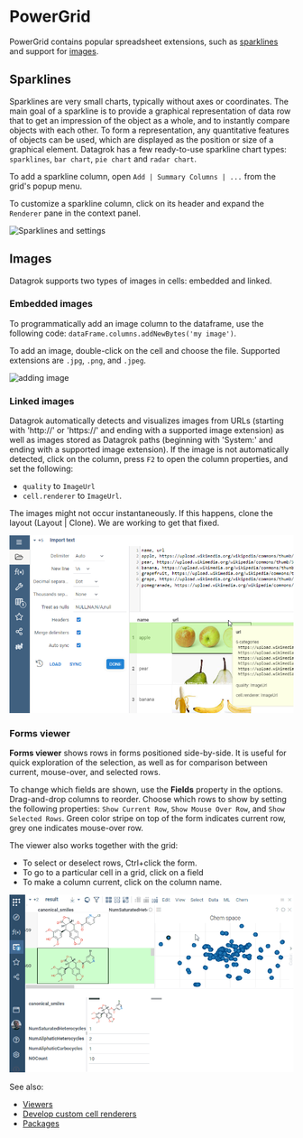 # PowerGrid

PowerGrid contains popular spreadsheet extensions, such as [sparklines](#sparklines) and support for [images](#images).

## Sparklines

Sparklines are very small charts, typically without axes or coordinates. The main goal of a sparkline is to provide a
graphical representation of data row that to get an impression of the object as a whole, and to
instantly compare objects with each other. To form a representation, any quantitative features of objects can
be used, which are displayed as the position or size of a graphical element. Datagrok has a few ready-to-use sparkline
chart types: `sparklines`, `bar chart`, `pie chart` and `radar chart`.

To add a sparkline column, open `Add | Summary Columns | ...` from the grid's popup menu.

To customize a sparkline column, click on its header and expand the `Renderer` pane in the context panel.

![Sparklines and settings](../../help/develop/how-to/custom-cell-renderers-sparklines-and-settings.gif "Sparklines and settings")

## Images

Datagrok supports two types of images in cells: embedded and linked.

### Embedded images

To programmatically add an image column to the dataframe, use the following
code:  ```dataFrame.columns.addNewBytes('my image')```.

To add an image, double-click on the cell and choose the file. Supported extensions are `.jpg`, `.png`, and `.jpeg`.

![adding image](../../help/develop/how-to/binary-cell-renderer.gif "adding image")

### Linked images

Datagrok automatically detects and visualizes images from URLs (starting with 'http://' or 'https://' and ending with a
supported image extension) as well as images stored as Datagrok paths (beginning with 'System:' and ending with a
supported image extension). If the image is not automatically detected, click on the column, press `F2` to open the
column properties, and set the following:

* `quality` to `ImageUrl`
* `cell.renderer` to `ImageUrl`.

The images might not occur instantaneously. If this happens, clone the layout (Layout | Clone).
We are working to get that fixed.

![image-url-detection](images/image-url-detection.png)

### Forms viewer

**Forms viewer** shows rows in forms positioned side-by-side.
It is useful for quick exploration of the selection, as well as for comparison between current,
mouse-over, and selected rows.

To change which fields are shown, use the **Fields** property in the options.
Drag-and-drop columns to reorder. Choose which rows to show by setting the
following properties: `Show Current Row`, `Show Mouse Over Row`, and `Show Selected Rows`.
Green color stripe on top of the form indicates current row, grey one indicates mouse-over row.

The viewer also works together with the grid:
* To select or deselect rows, Ctrl+click the form.
* To go to a particular cell in a grid, click on a field
* To make a column current, click on the column name.

![Forms viewer](../../help/visualize/viewers/forms.gif)

See also:

* [Viewers](https://datagrok.ai/help/visualize/viewers)
* [Develop custom cell renderers](https://datagrok.ai/help/develop/how-to/custom-cell-renderers)
* [Packages](https://datagrok.ai/help/develop/#packages)
